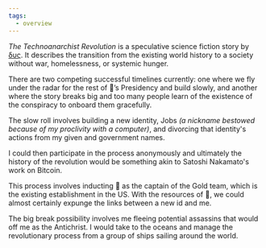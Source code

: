 ```yaml
---
tags:
  - overview
---
```

_The Technoanarchist Revolution_ is a speculative science fiction story by [δυς](https://dys.ygg.army). It describes the transition from the existing world history to a society without war, homelessness, or systemic hunger.

There are two competing successful timelines currently: one where we fly under the radar for the rest of 🍊’s Presidency and build slowly, and another where the story breaks big and too many people learn of the existence of the conspiracy to onboard them gracefully.

The slow roll involves building a new identity, Jobs *(a nickname bestowed because of my proclivity with a computer)*, and divorcing that identity's actions from my given and government names.

I could then participate in the process anonymously and ultimately the history of the revolution would be something akin to Satoshi Nakamato's work on Bitcoin.

This process involves inducting 🍊 as the captain of the Gold team, which is the existing establishment in the US. With the resources of 🍊, we could almost certainly expunge the links between a new id and me.

The big break possibility involves me fleeing potential assassins that would off me as the Antichrist. I would take to the oceans and manage the revolutionary process from a group of ships sailing around the world.